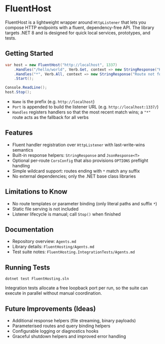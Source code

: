 # FluentHost

FluentHost is a lightweight wrapper around `HttpListener` that lets you compose HTTP endpoints with a fluent, dependency-free API. The library targets .NET 8 and is designed for quick local services, prototypes, and tests.

## Getting Started

```csharp
var host = new FluentHost("http://localhost", 1337)
    .Handles("/hello/world", Verb.Get, context => new StringResponse("Hello World!"))
    .Handles("*", Verb.All, context => new StringResponse("Route not found.", 404))
    .Start();

Console.ReadLine();
host.Stop();
```

- `Name` is the prefix (e.g. `http://localhost`)
- `Port` is appended to build the listener URL (e.g. `http://localhost:1337/`)
- `Handles` registers handlers so that the most recent match wins; a `"*"` route acts as the fallback for all verbs

## Features
- Fluent handler registration over `HttpListener` with last-write-wins semantics
- Built-in response helpers: `StringResponse` and `JsonResponse<T>`
- Optional per-route `CorsConfig` that also provisions `OPTIONS` preflight handling
- Simple wildcard support: routes ending with `*` match any suffix
- No external dependencies; only the .NET base class libraries

## Limitations to Know
- No route templates or parameter binding (only literal paths and suffix `*`)
- Static file serving is not included
- Listener lifecycle is manual; call `Stop()` when finished

## Documentation
- Repository overview: `Agents.md`
- Library details: `FluentHosting/Agents.md`
- Test suite notes: `FluentHosting.IntegrationTests/Agents.md`

## Running Tests

```
dotnet test FluentHosting.sln
```

Integration tests allocate a free loopback port per run, so the suite can execute in parallel without manual coordination.

## Future Improvements (Ideas)
- Additional response helpers (file streaming, binary payloads)
- Parameterised routes and query binding helpers
- Configurable logging or diagnostics hooks
- Graceful shutdown helpers and improved error handling
